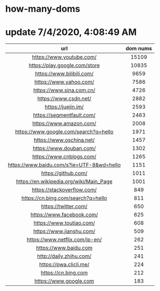 # how-many-doms

# update 7/4/2020, 4:08:49 AM

url | dom nums
:-: | :-:
https://www.youtube.com/ | 15109
https://play.google.com/store | 10835
https://www.bilibili.com/ | 9659
https://www.yahoo.com/ | 7586
https://www.sina.com.cn/ | 4726
https://www.csdn.net/ | 2882
https://juejin.im/ | 2593
https://segmentfault.com/ | 2463
https://www.amazon.com/ | 2008
https://www.google.com/search?q=hello | 1971
https://www.oschina.net/ | 1457
https://www.douban.com/ | 1302
https://www.cnblogs.com/ | 1265
https://www.baidu.com/s?ie=UTF-8&wd=hello | 1151
https://github.com/ | 1011
https://en.wikipedia.org/wiki/Main_Page | 1001
https://stackoverflow.com/ | 849
https://cn.bing.com/search?q=hello | 811
https://twitter.com/ | 650
https://www.facebook.com/ | 625
https://www.toutiao.com/ | 608
https://www.jianshu.com/ | 509
https://www.netflix.com/jp-en/ | 262
https://www.baidu.com | 251
http://daily.zhihu.com/ | 241
https://pwa.clicli.me/ | 224
https://cn.bing.com | 212
https://www.google.com | 183
